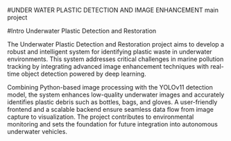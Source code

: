 #UNDER WATER PLASTIC DETECTION AND IMAGE ENHANCEMENT
main project

#Intro
Underwater Plastic Detection and Restoration

The Underwater Plastic Detection and Restoration project aims to develop a robust and intelligent system for identifying plastic waste in underwater environments. This system addresses critical challenges in marine pollution tracking by integrating advanced image enhancement techniques with real-time object detection powered by deep learning.

Combining Python-based image processing with the YOLOv11 detection model, the system enhances low-quality underwater images and accurately identifies plastic debris such as bottles, bags, and gloves. A user-friendly frontend and a scalable backend ensure seamless data flow from image capture to visualization. The project contributes to environmental monitoring and sets the foundation for future integration into autonomous underwater vehicles.
